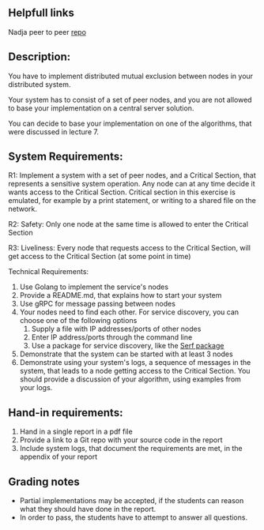 ## Helpfull links
Nadja peer to peer [repo](https://github.com/NaddiNadja/peer-to-peer)

## Description:

You have to implement distributed mutual exclusion between nodes in your distributed system. 

Your system has to consist of a set of peer nodes, and you are not allowed to base your implementation on a central server solution.

You can decide to base your implementation on one of the algorithms, that were discussed in lecture 7.

## System Requirements:

R1: Implement a system with a set of peer nodes, and a Critical Section, that represents a sensitive system operation. Any node can at any time decide it wants access to the Critical Section. Critical section in this exercise is emulated, for example by a print statement, or writing to a shared file on the network.

R2: Safety: Only one node at the same time is allowed to enter the Critical Section 

R3: Liveliness: Every node that requests access to the Critical Section, will get access to the Critical Section (at some point in time)

Technical Requirements:

1. Use Golang to implement the service's nodes
2. Provide a README.md, that explains how to start your system
3. Use gRPC for message passing between nodes
4. Your nodes need to find each other.  For service discovery, you can choose one of the following options
   1.  Supply a file with IP addresses/ports of other nodes
   2.  Enter IP address/ports through the command line 
   3.  Use a package for service discovery, like the [Serf package](https://github.com/hashicorp/serf)
5. Demonstrate that the system can be started with at least 3 nodes
6. Demonstrate using your system's logs,  a sequence of messages in the system, that leads to a node getting access to the Critical Section. You should provide a discussion of your algorithm, using examples from your logs.

## Hand-in requirements:

1. Hand in a single report in a pdf file
2. Provide a link to a Git repo with your source code in the report
3. Include system logs, that document the requirements are met, in the appendix of your report

## Grading notes

- Partial implementations may be accepted, if the students can reason what they should have done in the report.
- In order to pass, the students have to attempt to answer all questions.
